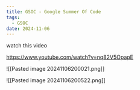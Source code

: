 ```yaml
---
title: GSOC - Google Summer Of Code
tags:
  - GSOC
date: 2024-11-06
---
```

watch this video

https://www.youtube.com/watch?v=nq82V5OpapE


![[Pasted image 20241106200021.png]]

![[Pasted image 20241106200522.png]]